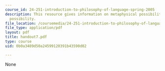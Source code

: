 ```yaml
---
course_id: 24-251-introduction-to-philosophy-of-language-spring-2005
description: This resource gives information on metaphysical possibility and epistemic
  possibility.
file_location: /coursemedia/24-251-introduction-to-philosophy-of-language-spring-2005/0b0a3489d50a24599120391b43590d02_handout7.pdf
file_type: application/pdf
layout: pdf
title: handout7.pdf
type: course
uid: 0b0a3489d50a24599120391b43590d02

---
```

None
